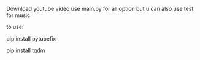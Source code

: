 Download youtube video use main.py for all option but u can also use test for music


to use:

pip install pytubefix

pip install tqdm
